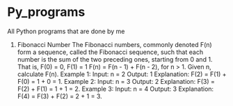 # Py_programs
All Python programs that are done by me
1. Fibonacci Number
The Fibonacci numbers, commonly denoted F(n) form a sequence, called the Fibonacci sequence, such that each number is the sum of the two preceding ones, starting from 0 and 1. That is,
F(0) = 0, F(1) = 1
F(n) = F(n - 1) + F(n - 2), for n > 1.
Given n, calculate F(n).
Example 1:
Input: n = 2
Output: 1
Explanation: F(2) = F(1) + F(0) = 1 + 0 = 1.
Example 2:
Input: n = 3
Output: 2
Explanation: F(3) = F(2) + F(1) = 1 + 1 = 2.
Example 3:
Input: n = 4
Output: 3
Explanation: F(4) = F(3) + F(2) = 2 + 1 = 3.
